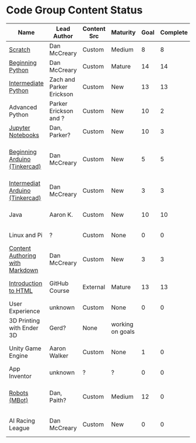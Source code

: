 # Code Group Content Status

| Name | Lead Author | Content Src | Maturity | Goal | Complete | Journey Map |Notes| 
|----------|----------|------|-----|---|--|--|----|
| [Scratch](https://coderdojotc.github.io/scratch/) | Dan McCreary | Custom | Medium | 8 | 8 | Great for non-typers |
| [Beginning Python](https://coderdojotc.github.io/python/trinket/00-introduction/) | Dan McCreary | Custom | Mature | 14 | 14 | Journey Map |
| [Intermediate Python](https://coderdojotc.github.io/python/intermediate/intro/) | Zach and Parker Erickson | Custom |New| 13 | 13| Hi demmand |
| Advanced Python | Parker Erickson and ? | Custom | New | 10 | 2 | many options |
| [Jupyter Notebooks](https://coderdojotc.github.io/python/jupyter/01-setup/) | Dan, Parker? | Custom | New | 10 | 3 | Hi demand in data literacy |
| [Beginning Arduino (Tinkercad)](http://coderdojotc.github.io/arduino/) | Dan McCreary | Custom | New | 5 | 5 | Tinkercad rocks! Most labs can be siumlated online. |
| [Intermediat Arduino (Tinkercad)](http://coderdojotc.github.io/arduino/) | Dan McCreary | Custom | New | 3 | 3 | Lot of content to reformat |
| Java | Aaron K. | Custom | New | 10 | 10 | Hi interest.  Aaron using repl.it |
| Linux and Pi | ? | Custom | None | 0 | 0 | Difficult to move online |
| [Content Authoring with Markdown](https://coderdojotc.github.io/CoderDojoTC/content-authoring-guide/) | Dan McCreary | Custom | New | 3 | 3 | For mentors and teachers |
| [Introduction to HTML](https://lab.github.com/githubtraining/introduction-to-html) | GitHub Course | External | Mature| 13| 13 | GitHub has mature content|
| User Experience | unknown | Custom | None | 0 | 0 | Need voluteer |
| 3D Printing with Ender 3D | Gerd?  | None | working on goals |
| Unity Game Engine | Aaron Walker | Custom | None | 1 | 0 | Few maps to computational thinking.  |
| App Inventor | unknown | ? | ? | 0 | 0 | 0 | 0 | no | no |
| [Robots (MBot)](http://dmccreary.github.io/coderdojo-robots/mbot/introduction/) | Dan, Paith? | Custom | Medium | 12 | 0 | 0 | moving content over to mkdocs |
| AI Racing League | Dan McCreary | Custom | New | 0 | 0 | need help migrating content |



